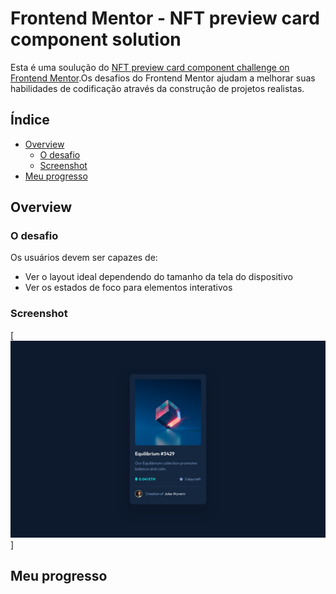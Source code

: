 # Frontend Mentor - NFT preview card component solution

Esta é uma soulução do [NFT preview card component challenge on Frontend Mentor](https://www.frontendmentor.io/challenges/nft-preview-card-component-SbdUL_w0U).Os desafios do Frontend Mentor ajudam a melhorar suas habilidades de codificação através da construção de projetos realistas.

## Índice

- [Overview](#overview)
  - [O desafio](#o-desafio)
  - [Screenshot](#screenshot)
- [Meu progresso](#meu-progresso)  
## Overview

### O desafio
Os usuários devem ser capazes de:

- Ver o layout ideal dependendo do tamanho da tela do dispositivo
- Ver os estados de foco para elementos interativos

### Screenshot

[<img src="./src/images/desktop-design.jpg" alt ="layout do desktop design">]

## Meu progresso
